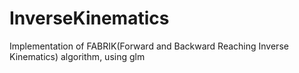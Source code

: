 # InverseKinematics
Implementation of FABRIK(Forward and Backward Reaching Inverse Kinematics) algorithm, using glm
